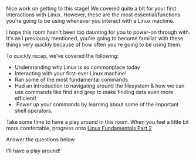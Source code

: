 Nice work on getting to this stage! We covered quite a bit for your first interactions with Linux. However, these are the most essential/functions you're going to be using whenever you interact with a Linux machine.

I hope this room hasn't been too daunting for you to power-on through with. It's as I previously mentioned, you're going to become familiar with these things very quickly because of how often you're going to be using them.

To quickly recap, we've covered the following:

- Understanding why Linux is so commonplace today
- Interacting with your first-ever Linux machine!
- Ran some of the most fundamental commands
- Had an introduction to navigating around the filesystem & how we can use commands like find and grep to make finding data even more efficient!
-  Power up your commands by learning about some of the important shell operators.

Take some time to have a play around in this room. When you feel a little bit more comfortable, progress onto [Linux Fundamentals Part 2](https://tryhackme.com/jr/linuxfundamentalspart2/)

Answer the questions below

I'll have a play around!

